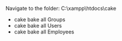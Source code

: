 Navigate to the folder: C:\xampp\htdocs\cake

- cake bake all Groups
- cake bake all Users
- cake bake all Employees
